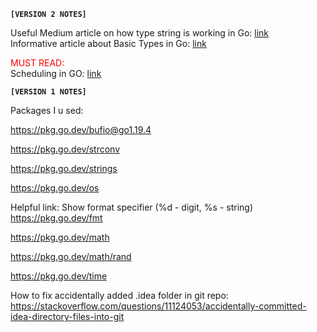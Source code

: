 **`[VERSION 2 NOTES]`**

Useful Medium article on how type string is working in Go: [link](https://medium.com/@andreiboar/demystifying-golang-strings-05981b84f1a7)  
Informative article about Basic Types in Go: [link](https://go101.org/article/basic-types-and-value-literals.html) 

<span style="color:red">MUST READ:</span>  
Scheduling in GO: [link](https://www.ardanlabs.com/blog/2018/08/scheduling-in-go-part1.html)


**`[VERSION 1 NOTES]`**

Packages I u sed:

https://pkg.go.dev/bufio@go1.19.4

https://pkg.go.dev/strconv

https://pkg.go.dev/strings

https://pkg.go.dev/os

Helpful link: Show format specifier (%d - digit, %s - string)
https://pkg.go.dev/fmt

https://pkg.go.dev/math

https://pkg.go.dev/math/rand

https://pkg.go.dev/time

How to fix accidentally added .idea folder in git repo:
https://stackoverflow.com/questions/11124053/accidentally-committed-idea-directory-files-into-git